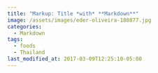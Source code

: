 ```yaml
---
title: "Markup: Title *with* **Markdown**"
image: /assets/images/eder-oliveira-180877.jpg
categories:
  - Markdown
tags:
  - foods
  - Thailand
last_modified_at: 2017-03-09T12:25:10-05:00
---
```

